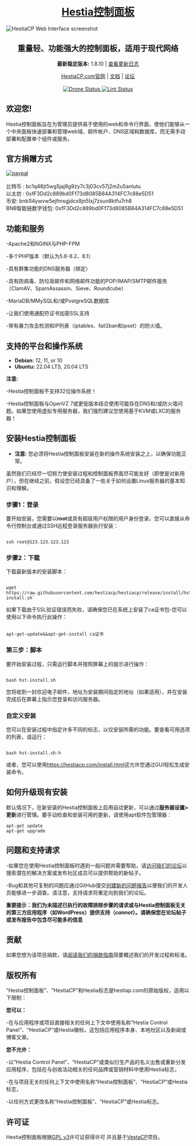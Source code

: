 <h1 align="center"><a href="https://www.hestiacp.com/">Hestia控制面板</a></h1>

![HestiaCP Web Interface screenshot](https://s11.ax1x.com/2024/01/13/pFPkUQs.png)

<h2 align="center">重量轻、功能强大的控制面板，适用于现代网络</h2>

<p align="center"><strong>最新稳定版本:</strong> 1.8.10 | <a href="https://github.com/hestiacp/hestiacp/blob/release/CHANGELOG.md">查看更新日志</a></p>

<p align="center">
	<a href="https://www.hestiacp.com/">HestiaCP.com官网</a> |
	<a href="https://docs.hestiacp.com/">文档</a> |
	<a href="https://forum.hestiacp.com/">论坛</a>
	<br/><br/>
	<a href="https://drone.hestiacp.com/hestiacp/hestiacp">
		<img src="https://drone.hestiacp.com/api/badges/hestiacp/hestiacp/status.svg?ref=refs/heads/main" alt="Drone Status"/>
	</a>
	<a href="https://github.com/hestiacp/hestiacp/actions/workflows/lint.yml">
		<img src="https://github.com/hestiacp/hestiacp/actions/workflows/lint.yml/badge.svg" alt="Lint Status"/>
	</a>
</p>

## **欢迎您!**

Hestia控制面板旨在为管理员提供易于使用的web和命令行界面，使他们能够从一个中央面板快速部署和管理web域、邮件帐户、DNS区域和数据库，而无需手动部署和配置单个组件或服务。 

## 官方捐赠方式

[![paypal](https://www.paypalobjects.com/en_US/i/btn/btn_donateCC_LG.gif)](https://www.paypal.com/cgi-bin/webscr?cmd=_s-xclick&hosted_button_id=ST87LQH2CHGLA)<br /><br />
比特币 : bc1q48jt5wg5jaj8g9zy7c3j03cv57j2m2u5anlutu<br>
以太坊 : 0xfF3Dd2c889bd0Ff73d8085B84A314FC7c88e5D51<br>
币安: bnb1l4ywvw5ejfmsgjdcx8jn5lxj7zsun8ktfu7rh8<br>
BNB智能链数字钱包: 0xfF3Dd2c889bd0Ff73d8085B84A314FC7c88e5D51<br>

## 功能和服务

-Apache2和NGINX与PHP-FPM

-多个PHP版本（默认为5.6-8.2、8.1）

-具有群集功能的DNS服务器（绑定）

-具有防病毒、防垃圾邮件和网络邮件功能的POP/IMAP/SMTP邮件服务（ClamAV、SpamAssassin、Sieve、Roundcube）

-MariaDB/MMySQL和/或PostgreSQL数据库

-让我们使用通配符证书加密SSL支持

-带有暴力攻击检测和IP列表（iptables、fail2ban和ipset）的防火墙。

## 支持的平台和操作系统
- **Debian:** 12, 11, or 10
- **Ubuntu:** 22.04 LTS, 20.04 LTS

**注意:**

-Hestia控制面板不支持32位操作系统！

-Hestia控制面板与OpenVZ 7或更低版本结合使用可能存在DNS和/或防火墙问题。如果您使用虚拟专用服务器，我们强烈建议您使用基于KVM或LXC的服务器！

## 安装Hestia控制面板

- **注意:** 您必须将Hestia控制面板安装在新的操作系统安装之上，以确保功能正常。


虽然我们已经尽一切努力使安装过程和控制面板界面尽可能友好（即使是对新用户），但在继续之前，假设您已经具备了一些关于如何设置Linux服务器的基本知识和理解。


### 步骤1：登录


要开始安装，您需要以**root**或具有超级用户权限的用户身份登录。您可以直接从命令行控制台或通过SSH远程登录服务器执行安装：


```

ssh root@123.123.123.123

```


### 步骤2：下载


下载最新版本的安装脚本：


```

wget https://raw.githubusercontent.com/hestiacp/hestiacp/release/install/hst-install.sh`

```


如果下载由于SSL验证错误而失败，请确保您已在系统上安装了ca证书包-您可以使用以下命令执行此操作：


```

apt-get-update&&apt-get-install ca证书

```


### 第三步：脚本


要开始安装过程，只需运行脚本并按照屏幕上的提示进行操作：


```

bash hst-install.sh

```


您将收到一封欢迎电子邮件，地址为安装期间指定的地址（如果适用），并在安装完成后在屏幕上指示您登录和访问服务器。


### 自定义安装


您可以在安装过程中指定许多不同的标志，以仅安装所需的功能。要查看可用选项的列表，请运行：


```

bash hst-install.sh-h

```


或者，您可以使用<https://hestiacp.com/install.html>这允许您通过GUI轻松生成安装命令。


## 如何升级现有安装


默认情况下，在新安装的Hestia控制面板上启用自动更新，可以通过**服务器设置>更新**进行管理。要手动检查和安装可用的更新，请使用apt软件包管理器：


```
apt-get update
apt-get upgrade
```



## 问题和支持请求


-如果您在使用Hestia控制面板时遇到一般问题并需要帮助，请[访问我们的论坛](https://forum.hestiacp.com/)以搜索潜在的解决方案或发布社区成员可以提供帮助的新帖子。

-Bug和其他可复制的问题应通过GitHub提交[创建新的问题报告](https://github.com/hestiacp/hestiacp/issues)以便我们的开发人员能够进一步调查。请注意，支持请求将重定向到我们的论坛。


**重要提示：我们为未描述已执行的故障排除步骤的请求或与Hestia控制面板无关的第三方应用程序（如WordPress）提供支持（_cannot_）。请确保您在论坛帖子或发布报告中包含尽可能多的信息**


## 贡献


如果您想为该项目捐款，请[阅读我们的捐款指南](https://github.com/hestiacp/hestiacp/blob/release/CONTRIBUTING.md)简要概述我们的开发过程和标准。


## 版权所有


“Hestia控制面板”、“HestiaCP”和Hestia标志是hestiap.com的原始版权，适用以下限制：


**您可以：**


-在与应用程序或项目直接相关的任何上下文中使用名称“Hestia Control Panel”、“HestiaCP”或Hestia徽标。这包括应用程序本身、本地社区以及新闻或博客文章。


**您不允许：**


-以“Hestia Control Panel”、“HestiaCP”或类似衍生产品的名义出售或重新分发应用程序，包括在与创收活动相关的任何品牌或营销材料中使用Hestia标志，

-在与项目无关的任何上下文中使用名称“Hestia控制面板”、“HestiaCP”或Hestia标志，

-以任何方式更改名称“Hestia控制面板”、“HestiaCP”或Hestia标志。


## 许可证
Hestia控制面板根据[GPL v3](https://github.com/hestiacp/hestiacp/blob/release/LICENSE)许可证获得许可  并且基于[VestaCP](https://vestacp.com/)项目。

